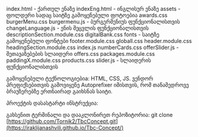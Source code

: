 index.html - ქართულ ენაზე
indexEng.html - ინგლისურ ენაზე
assets - ფოლდერი სადაც საიტზე გამოყენებული ფოტოებია
awards.css
burgerMenu.css
burgermenu.js - ბურგერმენიუს ფუნქციონალისთვის
changeLanguage.js - ენის შეცვლის ფუნქციონალისთვის
descriptionSection.module.css
digitalBank.css
fonts - საიტზე გამოყენებული ფონტები
footer.module.css
globall.css
header.module.css
headingSection.module.css
index.js
numberCards.css
offerSlider.js - შეთავაზებების სლაიდერი
offers.css
packages.module.css
paddingX.module.css
products.css
slider.js - სლაიდერის ფუნქციონალისთვის

გამოყენებული ტექნოლოგიებიa: HTML, CSS, JS.
ვენდორ პრეფიქსებითვის გამოვიყენე Autoprefixer იმისთვის, რომ თანამედროვე ბრაუზერებზე ერთნაირად გაიხსნას საიტი.

პროექტის დასასტარტი ინსტრუქცია:

გახსენით ტერმინალი და დააკლონირეთ რეპოზიტორია: git clone [[https://github.com/Tornik2/TbcConcept.git](https://iraklijanashvili.github.io/Tbc-Concept/)
](https://iraklijanashvili.github.io/Tbc-Concept/)
